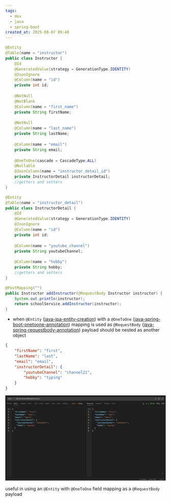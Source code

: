 ```yaml
---
tags:
  - dev
  - java
  - spring-boot
created_at: 2025-08-07 09:40
---
```

```java
@Entity
@Table(name = "instructor")
public class Instructor {
	@Id
	@GeneratedValue(strategy = GenerationType.IDENTITY)
	@JsonIgnore
	@Column(name = "id")
	private int id;

	@NotNull
	@NotBlank
	@Column(name = "first_name")
	private String firstName;

	@NotNull
	@Column(name = "last_name")
	private String lastName;

	@Column(name = "email")
	private String email;

	@OneToOne(cascade = CascadeType.ALL)
	@Nullable
	@JoinColumn(name = "instructor_detail_id")
	private InstructorDetail instructorDetail;
	//getters and setters
}
```

```java
@Entity
@Table(name = "instructor_detail")
public class InstructorDetail {
	@Id
	@GeneratedValue(strategy = GenerationType.IDENTITY)
	@JsonIgnore
	@Column(name = "id")
	private int id;

	@Column(name = "youtube_channel")
	private String youtubeChannel;

	@Column(name = "hobby")
	private String hobby;
	//getters and setters
}
```

```java
@PostMapping("")
public Instructor addInstructor(@RequestBody Instructor instructor) {
	System.out.println(instructor);
	return schoolService.addInstructor(instructor);
}
```
- when `@Entity` ([java-jpa-entity-creation](dev/java/java-jpa-entity-creation.md)) with a `@OneToOne` ([java-spring-boot-onetoone-annotation](java-spring-boot-onetoone-annotation.md)) mapping is used as `@RequestBody` ([java-spring-requestbody-annotation](dev/java/spring/java-spring-requestbody-annotation.md)) payload should be nested as another object
```json
{
	"firstName": "first",
	"lastName": "last",
	"email": "email",
	"instructorDetail": {
		"youtubeChannel": "channel21",
		"hobby": "typing"
	}
}
```
![](attachments/Pasted%20image%2020250807095107.png)

useful in using an `@Entity` with `@OneToOne` field mapping as a `@RequestBody` payload
